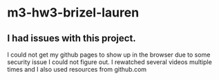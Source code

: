 # m3-hw3-brizel-lauren
## I had issues with this project.
I could not get my github pages to show up in the browser due to some security issue I could not figure out.
I rewatched several videos multiple times and I also used resources from github.com
